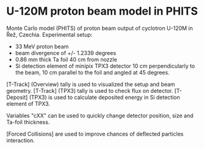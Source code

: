 # U-120M proton beam model in PHITS
Monte Carlo model (PHITS) of proton beam output of cyclotron U-120M in Řež, Czechia. Experimental setup: 
- 33 MeV proton beam
- beam divergence of +/- 1.2339 degrees
- 0.86 mm thick Ta foil 40 cm from nozzle
- Si detection element of minipix TPX3 detector 10 cm perpendicularly to the beam, 10 cm parallel to the foil and angled at 45 degrees.

[T-Track] (Overview) tally is used to visualized the setup and beam geometry. [T-Track] (TPX3) tally is used to check flux on detector. [T-Deposit] (TPX3) is used to calculate deposited energy in Si detection element of TPX3. 

Variables "cXX" can be used to quickly change detector position, size and Ta-foil thickness. 

[Forced Collisions] are used to improve chances of deflected particles interaction. 
